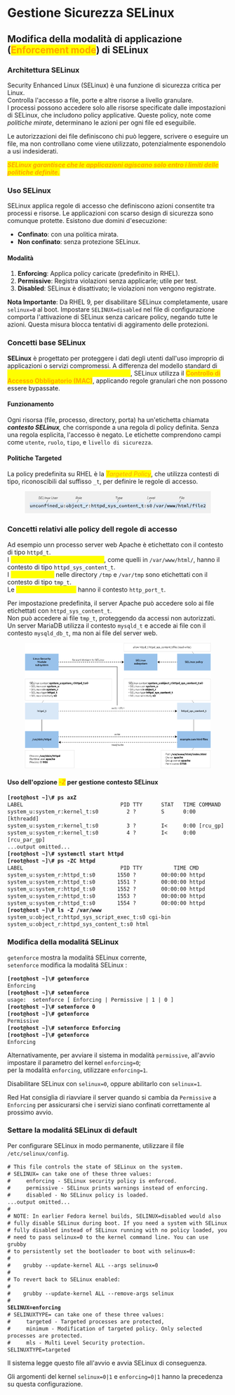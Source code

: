# Gestione Sicurezza SELinux

## Modifica della modalità di applicazione (<mark style="color:orange;">Enforcement mode</mark>) di SELinux

### Architettura SELinux

Security Enhanced Linux (SELinux) è una funzione di sicurezza critica per Linux. \
Controlla l'accesso a file, porte e altre risorse a livello granulare. \
I processi possono accedere solo alle risorse specificate dalle impostazioni di SELinux, che includono policy applicative. Queste policy, note come _politiche mirate_, determinano le azioni per ogni file ed eseguibile.&#x20;

Le autorizzazioni dei file definiscono chi può leggere, scrivere o eseguire un file, ma non controllano come viene utilizzato, potenzialmente esponendolo a usi indesiderati.&#x20;

_<mark style="color:orange;">**SELinux garantisce che le applicazioni agiscano solo entro i limiti delle politiche definite.**</mark>_

### Uso SELinux

SELinux applica regole di accesso che definiscono azioni consentite tra processi e risorse. Le applicazioni con scarso design di sicurezza sono comunque protette. Esistono due domini d'esecuzione:

* **Confinato**: con una politica mirata.
* **Non confinato**: senza protezione SELinux.

#### Modalità

1. **Enforcing**: Applica policy caricate (predefinito in RHEL).
2. **Permissive**: Registra violazioni senza applicarle; utile per test.
3. **Disabled**: SELinux è disattivato; le violazioni non vengono registrate.

**Nota Importante**: Da RHEL 9, per disabilitare SELinux completamente, usare `selinux=0` al boot. Impostare `SELINUX=disabled` nel file di configurazione comporta l'attivazione di SELinux senza caricare policy, negando tutte le azioni. Questa misura blocca tentativi di aggiramento delle protezioni.

### Concetti base SELinux

**SELinux** è progettato per proteggere i dati degli utenti dall'uso improprio di applicazioni o servizi compromessi. A differenza del modello standard di <mark style="color:yellow;">**Controllo di Accesso Discrezionale (DAC)**</mark>, SELinux utilizza il <mark style="color:orange;">**Controllo di Accesso Obbligatorio (MAC)**</mark>, applicando regole granulari che non possono essere bypassate.

#### Funzionamento

Ogni risorsa (file, processo, directory, porta) ha un'etichetta chiamata _**contesto SELinux**,_ che corrisponde a una regola di policy definita. Senza una regola esplicita, l'accesso è negato. Le etichette comprendono campi come `utente`, `ruolo`, `tipo`, e `livello di sicurezza`.

#### Politiche Targeted

La policy predefinita su RHEL è la _<mark style="color:orange;">Targeted Policy</mark>_, che utilizza contesti di tipo, riconoscibili dal suffisso `_t`, per definire le regole di accesso.

<figure><img src="../.gitbook/assets/image (2).png" alt=""><figcaption></figcaption></figure>

### Concetti relativi alle policy dell regole di accesso

Ad esempio unn processo server web Apache è etichettato con il contesto di tipo `httpd_t`. \
I <mark style="color:yellow;">file e le directory del server web</mark>, come quelli in `/var/www/html/`, hanno il contesto di tipo `httpd_sys_content_t`. \
I <mark style="color:yellow;">file temporanei</mark> nelle directory `/tmp` e `/var/tmp` sono etichettati con il contesto di tipo `tmp_t`. \
Le <mark style="color:yellow;">porte del server web</mark> hanno il contesto `http_port_t`.

Per impostazione predefinita, il server Apache può accedere solo ai file etichettati con `httpd_sys_content_t`. \
Non può accedere ai file `tmp_t`, proteggendo da accessi non autorizzati. \
Un server MariaDB utilizza il contesto `mysqld_t` e accede ai file con il contesto `mysqld_db_t`, ma non ai file del server web.

<figure><img src="../.gitbook/assets/image (1) (1) (1) (1).png" alt="diagramma di flusso SELinux "><figcaption></figcaption></figure>

#### Uso dell'opzione _<mark style="color:orange;">-Z</mark>_ per gestione contesto SELinux

<pre class="language-bash"><code class="lang-bash"><strong>[root@host ~]\# ps axZ
</strong>LABEL                               PID TTY      STAT   TIME COMMAND
system_u:system_r:kernel_t:s0         2 ?        S      0:00 [kthreadd]
system_u:system_r:kernel_t:s0         3 ?        I&#x3C;     0:00 [rcu_gp]
system_u:system_r:kernel_t:s0         4 ?        I&#x3C;     0:00 [rcu_par_gp]
...output omitted...
<strong>[root@host ~]\# systemctl start httpd
</strong><strong>[root@host ~]\# ps -ZC httpd
</strong>LABEL                               PID TTY          TIME CMD
system_u:system_r:httpd_t:s0       1550 ?        00:00:00 httpd
system_u:system_r:httpd_t:s0       1551 ?        00:00:00 httpd
system_u:system_r:httpd_t:s0       1552 ?        00:00:00 httpd
system_u:system_r:httpd_t:s0       1553 ?        00:00:00 httpd
system_u:system_r:httpd_t:s0       1554 ?        00:00:00 httpd
<strong>[root@host ~]\# ls -Z /var/www
</strong>system_u:object_r:httpd_sys_script_exec_t:s0 cgi-bin
system_u:object_r:httpd_sys_content_t:s0 html
</code></pre>

### Modifica della modalitá SELinux

`getenforce` mostra la modalitá SELinux corrente, \
`setenforce` modifica la modalitá SELinux :&#x20;

<pre class="language-bash"><code class="lang-bash"><strong>[root@host ~]\# getenforce
</strong>Enforcing
<strong>[root@host ~]\# setenforce
</strong>usage:  setenforce [ Enforcing | Permissive | 1 | 0 ]
<strong>[root@host ~]\# setenforce 0
</strong><strong>[root@host ~]\# getenforce
</strong>Permissive
<strong>[root@host ~]\# setenforce Enforcing
</strong><strong>[root@host ~]\# getenforce
</strong>Enforcing
</code></pre>

Alternativamente, per avviare il sistema in modalità `permissive`, all'avvio impostare il parametro del kernel `enforcing=0`; \
per la modalità `enforcing`, utilizzare `enforcing=1`.&#x20;

Disabilitare SELinux con `selinux=0`, oppure abilitarlo con `selinux=1`.&#x20;

Red Hat consiglia di riavviare il server quando si cambia da `Permissive` a `Enforcing` per assicurarsi che i servizi siano confinati correttamente al prossimo avvio.

### Settare la modalitá SELinux di default

Per configurare SELinux in modo permanente, utilizzare il file `/etc/selinux/config`.

<pre class="language-bash"><code class="lang-bash"># This file controls the state of SELinux on the system.
# SELINUX= can take one of these three values:
#     enforcing - SELinux security policy is enforced.
#     permissive - SELinux prints warnings instead of enforcing.
#     disabled - No SELinux policy is loaded.
...output omitted...
#
# NOTE: In earlier Fedora kernel builds, SELINUX=disabled would also
# fully disable SELinux during boot. If you need a system with SELinux
# fully disabled instead of SELinux running with no policy loaded, you
# need to pass selinux=0 to the kernel command line. You can use grubby
# to persistently set the bootloader to boot with selinux=0:
#
#    grubby --update-kernel ALL --args selinux=0
#
# To revert back to SELinux enabled:
#
#    grubby --update-kernel ALL --remove-args selinux
#
<strong>SELINUX=enforcing
</strong># SELINUXTYPE= can take one of these three values:
#     targeted - Targeted processes are protected,
#     minimum - Modification of targeted policy. Only selected processes are protected.
#     mls - Multi Level Security protection.
SELINUXTYPE=targeted
</code></pre>

Il sistema legge questo file all'avvio e avvia SELinux di conseguenza.&#x20;

Gli argomenti del kernel `selinux=0|1` e `enforcing=0|1` hanno la precedenza su questa configurazione.
